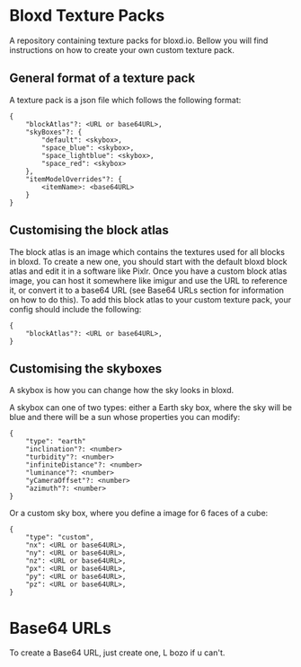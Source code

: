 # Bloxd Texture Packs
A repository containing texture packs for bloxd.io. Bellow you will find instructions on how to create your own custom texture pack.

## General format of a texture pack
A texture pack is a json file which follows the following format:

```
{
	"blockAtlas"?: <URL or base64URL>,
	"skyBoxes"?: {
		"default": <skybox>,
		"space_blue": <skybox>,
		"space_lightblue": <skybox>,
		"space_red": <skybox>
	},
	"itemModelOverrides"?: {
		<itemName>: <base64URL>
	}
}
```

## Customising the block atlas
The block atlas is an image which contains the textures used for all blocks in bloxd. To create a new one, you should start with the default bloxd block atlas and edit it in a software like Pixlr. Once you have a custom block atlas image, you can host it somewhere like imigur and use the URL to reference it, or convert it to a base64 URL (see Base64 URLs section for information on how to do this). To add this block atlas to your custom texture pack, your config should include the following:
```
{
    "blockAtlas"?: <URL or base64URL>,
}
```

## Customising the skyboxes
A skybox is how you can change how the sky looks in bloxd.

A skybox can one of two types: either a Earth sky box, where the sky will be blue and there will be a sun whose properties you can modify:

```
{
	"type": "earth"
	"inclination"?: <number>
	"turbidity"?: <number>
	"infiniteDistance"?: <number>
	"luminance"?: <number>
	"yCameraOffset"?: <number>
	"azimuth"?: <number>
}
```

Or a custom sky box, where you define a image for 6 faces of a cube:

```
{
	"type": "custom",
	"nx": <URL or base64URL>,
	"ny": <URL or base64URL>,
	"nz": <URL or base64URL>,
	"px": <URL or base64URL>,
	"py": <URL or base64URL>,
	"pz": <URL or base64URL>,
}
```

# Base64 URLs
To create a Base64 URL, just create one, L bozo if u can't.
